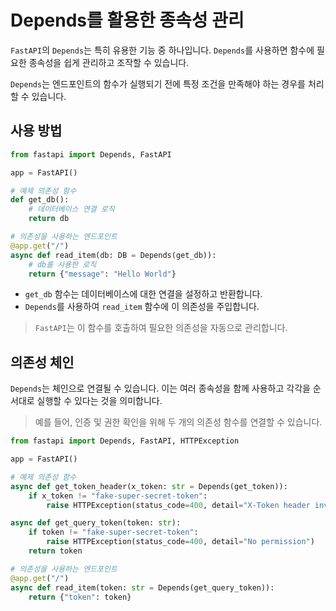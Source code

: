 # Depends를 활용한 종속성 관리

`FastAPI`의 `Depends`는 특히 유용한 기능 중 하나입니다. `Depends`를 사용하면 함수에 필요한 종속성을 쉽게 관리하고 조작할 수 있습니다.

`Depends`는 엔드포인트의 함수가 실행되기 전에 특정 조건을 만족해야 하는 경우를 처리할 수 있습니다.

## 사용 방법

```py
from fastapi import Depends, FastAPI

app = FastAPI()

# 예제 의존성 함수
def get_db():
    # 데이터베이스 연결 로직
    return db

# 의존성을 사용하는 엔드포인트
@app.get("/")
async def read_item(db: DB = Depends(get_db)):
    # db를 사용한 로직
    return {"message": "Hello World"}
```

- `get_db` 함수는 데이터베이스에 대한 연결을 설정하고 반환합니다.
- `Depends`를 사용하여 `read_item` 함수에 이 의존성을 주입합니다.

> `FastAPI`는 이 함수를 호출하여 필요한 의존성을 자동으로 관리합니다.

## 의존성 체인

`Depends`는 체인으로 연결될 수 있습니다. 이는 여러 종속성을 함께 사용하고 각각을 순서대로 실행할 수 있다는 것을 의미합니다.
> 예를 들어, 인증 및 권한 확인을 위해 두 개의 의존성 함수를 연결할 수 있습니다.

```py
from fastapi import Depends, FastAPI, HTTPException

app = FastAPI()

# 예제 의존성 함수
async def get_token_header(x_token: str = Depends(get_token)):
    if x_token != "fake-super-secret-token":
        raise HTTPException(status_code=400, detail="X-Token header invalid")

async def get_query_token(token: str):
    if token != "fake-super-secret-token":
        raise HTTPException(status_code=400, detail="No permission")
    return token

# 의존성을 사용하는 엔드포인트
@app.get("/")
async def read_item(token: str = Depends(get_query_token)):
    return {"token": token}
```
